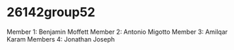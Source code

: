 # 26142group52

Member 1: Benjamin Moffett
Member 2: Antonio Migotto
Member 3: Amilqar Karam
Members 4: Jonathan Joseph
